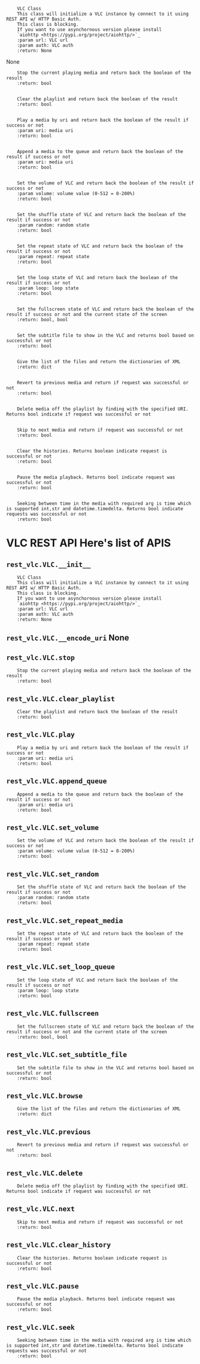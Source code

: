 
        VLC Class
        This class will initialize a VLC instance by connect to it using REST API w/ HTTP Basic Auth.
        This class is blocking.
        If you want to use asynchornous version please install
        `aiohttp <https://pypi.org/project/aiohttp/>`_
        :param url: VLC url
        :param auth: VLC auth
        :return: None
        
None

        Stop the current playing media and return back the boolean of the result
        :return: bool
        

        Clear the playlist and return back the boolean of the result
        :return: bool
        

        Play a media by uri and return back the boolean of the result if success or not
        :param uri: media uri
        :return: bool
        

        Append a media to the queue and return back the boolean of the result if success or not
        :param uri: media uri
        :return: bool
        

        Set the volume of VLC and return back the boolean of the result if success or not
        :param volume: volume value (0-512 = 0-200%)
        :return: bool
        

        Set the shuffle state of VLC and return back the boolean of the result if success or not
        :param random: random state
        :return: bool
        

        Set the repeat state of VLC and return back the boolean of the result if success or not
        :param repeat: repeat state
        :return: bool
        

        Set the loop state of VLC and return back the boolean of the result if success or not
        :param loop: loop state
        :return: bool
        

        Set the fullscreen state of VLC and return back the boolean of the result if success or not and the current state of the screen
        :return: bool, bool
        

        Set the subtitle file to show in the VLC and returns bool based on successful or not
        :return: bool
        

        Give the list of the files and return the dictionaries of XML
        :return: dict
        

        Revert to previous media and return if request was successful or not
        :return: bool
        

        Delete media off the playlist by finding with the specified URI. Returns bool indicate if request was successful or not
        

        Skip to next media and return if request was successful or not
        :return: bool
        

        Clear the histories. Returns boolean indicate request is successful or not
        :return: bool
        

        Pause the media playback. Returns bool indicate request was successful or not
        :return: bool
        

        Seeking between time in the media with required arg is time which is supported int,str and datetime.timedelta. Returns bool indicate requests was successful or not
        :return: bool
        
# VLC REST API  Here's list of APIS  
## `rest_vlc.VLC.__init__`  
        VLC Class
        This class will initialize a VLC instance by connect to it using REST API w/ HTTP Basic Auth.
        This class is blocking.
        If you want to use asynchornous version please install
        `aiohttp <https://pypi.org/project/aiohttp/>`_
        :param url: VLC url
        :param auth: VLC auth
        :return: None
          
## `rest_vlc.VLC.__encode_uri`  None  
## `rest_vlc.VLC.stop`  
        Stop the current playing media and return back the boolean of the result
        :return: bool
          
## `rest_vlc.VLC.clear_playlist`  
        Clear the playlist and return back the boolean of the result
        :return: bool
          
## `rest_vlc.VLC.play`  
        Play a media by uri and return back the boolean of the result if success or not
        :param uri: media uri
        :return: bool
          
## `rest_vlc.VLC.append_queue`  
        Append a media to the queue and return back the boolean of the result if success or not
        :param uri: media uri
        :return: bool
          
## `rest_vlc.VLC.set_volume`  
        Set the volume of VLC and return back the boolean of the result if success or not
        :param volume: volume value (0-512 = 0-200%)
        :return: bool
          
## `rest_vlc.VLC.set_random`  
        Set the shuffle state of VLC and return back the boolean of the result if success or not
        :param random: random state
        :return: bool
          
## `rest_vlc.VLC.set_repeat_media`  
        Set the repeat state of VLC and return back the boolean of the result if success or not
        :param repeat: repeat state
        :return: bool
          
## `rest_vlc.VLC.set_loop_queue`  
        Set the loop state of VLC and return back the boolean of the result if success or not
        :param loop: loop state
        :return: bool
          
## `rest_vlc.VLC.fullscreen`  
        Set the fullscreen state of VLC and return back the boolean of the result if success or not and the current state of the screen
        :return: bool, bool
          
## `rest_vlc.VLC.set_subtitle_file`  
        Set the subtitle file to show in the VLC and returns bool based on successful or not
        :return: bool
          
## `rest_vlc.VLC.browse`  
        Give the list of the files and return the dictionaries of XML
        :return: dict
          
## `rest_vlc.VLC.previous`  
        Revert to previous media and return if request was successful or not
        :return: bool
          
## `rest_vlc.VLC.delete`  
        Delete media off the playlist by finding with the specified URI. Returns bool indicate if request was successful or not
          
## `rest_vlc.VLC.next`  
        Skip to next media and return if request was successful or not
        :return: bool
          
## `rest_vlc.VLC.clear_history`  
        Clear the histories. Returns boolean indicate request is successful or not
        :return: bool
          
## `rest_vlc.VLC.pause`  
        Pause the media playback. Returns bool indicate request was successful or not
        :return: bool
          
## `rest_vlc.VLC.seek`  
        Seeking between time in the media with required arg is time which is supported int,str and datetime.timedelta. Returns bool indicate requests was successful or not
        :return: bool
          

